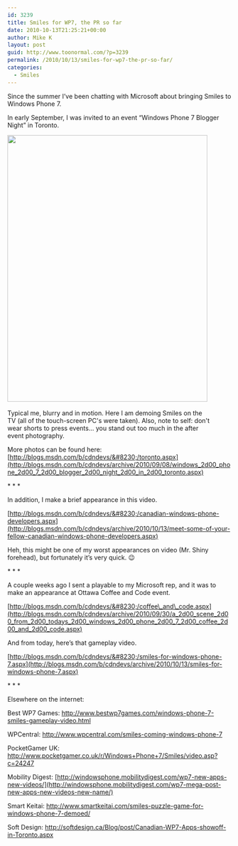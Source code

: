 ```yaml
---
id: 3239
title: Smiles for WP7, the PR so far
date: 2010-10-13T21:25:21+00:00
author: Mike K
layout: post
guid: http://www.toonormal.com/?p=3239
permalink: /2010/10/13/smiles-for-wp7-the-pr-so-far/
categories:
  - Smiles
---
```

Since the summer I&#8217;ve been chatting with Microsoft about bringing Smiles to Windows Phone 7. 

In early September, I was invited to an event &#8220;Windows Phone 7 Blogger Night&#8221; in Toronto.

<div id="attachment_3240" style="max-width: 460px" class="wp-caption aligncenter">
  <a href="/wp-content/uploads/2010/10/2860.05_5F00_826245f5_2D00_d969_2D00_4fc4_2D00_b39d_2D00_9700d9143204.jpg"><img src="/wp-content/uploads/2010/10/2860.05_5F00_826245f5_2D00_d969_2D00_4fc4_2D00_b39d_2D00_9700d9143204.jpg" alt="" title="2860.05_5F00_826245f5_2D00_d969_2D00_4fc4_2D00_b39d_2D00_9700d9143204" width="450" height="600" class="size-full wp-image-3240" srcset="http://blog.toonormal.com/wp-content/uploads/2010/10/2860.05_5F00_826245f5_2D00_d969_2D00_4fc4_2D00_b39d_2D00_9700d9143204.jpg 450w, http://blog.toonormal.com/wp-content/uploads/2010/10/2860.05_5F00_826245f5_2D00_d969_2D00_4fc4_2D00_b39d_2D00_9700d9143204-337x450.jpg 337w" sizes="(max-width: 450px) 100vw, 450px" /></a>
  
  <p class="wp-caption-text">
    Typical me, blurry and in motion. Here I am demoing Smiles on the TV (all of the touch-screen PC's were taken). Also, note to self: don't wear shorts to press events... you stand out too much in the after event photography.
  </p>
</div>

More photos can be found here: [http://blogs.msdn.com/b/cdndevs/&#8230;/toronto.aspx](http://blogs.msdn.com/b/cdndevs/archive/2010/09/08/windows_2d00_phone_2d00_7_2d00_blogger_2d00_night_2d00_in_2d00_toronto.aspx)

\* \* *

In addition, I make a brief appearance in this video.

[http://blogs.msdn.com/b/cdndevs/&#8230;/canadian-windows-phone-developers.aspx](http://blogs.msdn.com/b/cdndevs/archive/2010/10/13/meet-some-of-your-fellow-canadian-windows-phone-developers.aspx)

Heh, this might be one of my worst appearances on video (Mr. Shiny forehead), but fortunately it&#8217;s very quick. 😉

\* \* *

A couple weeks ago I sent a playable to my Microsoft rep, and it was to make an appearance at Ottawa Coffee and Code event.

[http://blogs.msdn.com/b/cdndevs/&#8230;/coffee\_and\_code.aspx](http://blogs.msdn.com/b/cdndevs/archive/2010/09/30/a_2d00_scene_2d00_from_2d00_todays_2d00_windows_2d00_phone_2d00_7_2d00_coffee_2d00_and_2d00_code.aspx)

And from today, here&#8217;s that gameplay video.

[http://blogs.msdn.com/b/cdndevs/&#8230;/smiles-for-windows-phone-7.aspx](http://blogs.msdn.com/b/cdndevs/archive/2010/10/13/smiles-for-windows-phone-7.aspx)

\* \* *

Elsewhere on the internet:

Best WP7 Games: <http://www.bestwp7games.com/windows-phone-7-smiles-gameplay-video.html>

WPCentral: <http://www.wpcentral.com/smiles-coming-windows-phone-7>

PocketGamer UK: <http://www.pocketgamer.co.uk/r/Windows+Phone+7/Smiles/video.asp?c=24247>

Mobility Digest: [http://windowsphone.mobilitydigest.com/wp7-new-apps-new-videos/](http://windowsphone.mobilitydigest.com/wp7-mega-post-new-apps-new-videos-new-name/)

Smart Keitai: <http://www.smartkeitai.com/smiles-puzzle-game-for-windows-phone-7-demoed/>

Soft Design: <http://softdesign.ca/Blog/post/Canadian-WP7-Apps-showoff-in-Toronto.aspx>